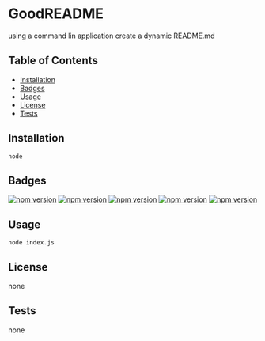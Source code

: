 # GoodREADME

using a command lin application create a dynamic README.md 


## Table of Contents 
* [Installation](#installation) 
* [Badges](#badges) 
* [Usage](#usage) 
* [License](#license) 
* [Tests](#tests) 


## Installation 
 `node` 


## Badges 
[![npm version](https://badge.fury.io/js/inquirer.svg)](https://badge.fury.io/js/inquirer) 
[![npm version](https://badge.fury.io/js/fs.svg)](https://badge.fury.io/js/fs) 
[![npm version](https://badge.fury.io/js/util.svg)](https://badge.fury.io/js/util) 
[![npm version](https://badge.fury.io/js/axico.svg)](https://badge.fury.io/js/axico) 
[![npm version](https://badge.fury.io/js/util/api.svg)](https://badge.fury.io/js/util/api) 


## Usage 
 `node index.js` 


## License 
 none 



## Tests 
 none 


